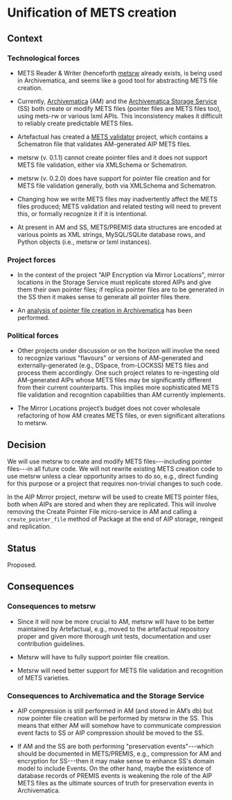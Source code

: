 # Unification of METS creation

## Context

### Technological forces

- METS Reader & Writer (henceforth [metsrw](https://github.com/artefactual-labs/mets-reader-writer) already exists, is being used in Archivematica, and seems like a good tool for abstracting METS file creation.

- Currently, [Archivematica](https://github.com/artefactual/archivematica) (AM) and the [Archivematica Storage Service](https://github.com/artefactual/archivematica-storage-service) (SS) both create or modify METS files (pointer files are METS files too), using mets-rw or various lxml APIs. This inconsistency makes it difficult to reliably create predictable METS files.

- Artefactual has created a [METS validator](https://github.com/artefactual/mets-validator) project, which contains a Schematron file that validates AM-generated AIP METS files.

- metsrw (v. 0.1.1) cannot create pointer files and it does not support METS file validation, either via XMLSchema or Schematron.

- metsrw (v. 0.2.0) does have support for pointer file creation and for METS file validation generally, both via XMLSchema and Schematron.

- Changing how we write METS files may inadvertently affect the METS files produced; METS validation and related testing will need to prevent this, or formally recognize it if it is intentional.

- At present in AM and SS, METS/PREMIS data structures are encoded at various points as XML strings, MySQL/SQLite database rows, and Python objects (i.e., metsrw or lxml instances).

### Project forces

- In the context of the project "AIP Encryption via Mirror Locations", mirror locations in the Storage Service must replicate stored AIPs and give them their own pointer files; if replica pointer files are to be generated in the SS then it makes sense to generate all pointer files there.

- An [analysis of pointer file creation in Archivematica](https://docs.google.com/document/d/1iyEz47TN0zmhPiOi8QVDfy0HxJPK-Ar8-8S9IR0lRC4/) has been performed.

### Political forces

- Other projects under discussion or on the horizon will involve the need to recognize various "flavours" or versions of AM-generated and externally-generated (e.g., DSpace, from-LOCKSS) METS files and process them accordingly. One such project relates to re-ingesting old AM-generated AIPs whose METS files may be significantly different from their current counterparts. This implies more sophisticated METS file validation and recognition capabilities than AM currently implements.

- The Mirror Locations project’s budget does not cover wholesale refactoring of how AM creates METS files, or even significant alterations to metsrw.


## Decision

We will use metsrw to create and modify METS files---including pointer files---in all future code. We will not rewrite existing METS creation code to use metsrw unless a clear opportunity arises to do so, e.g., direct funding for this purpose or a project that requires non-trivial changes to such code.

In the AIP Mirror project, metsrw will be used to create METS pointer files, both when AIPs are stored and when they are replicated. This will involve removing the Create Pointer File micro-service in AM and calling a `create_pointer_file` method of Package at the end of AIP storage, reingest and replication.


## Status

Proposed.

## Consequences

### Consequences to metsrw

- Since it will now be more crucial to AM, metsrw will have to be better maintained by Artefactual, e.g., moved to the artefactual repository proper and given more thorough unit tests, documentation and user contribution guidelines.

- Metsrw will have to fully support pointer file creation.

- Metsrw will need better support for METS file validation and recognition of METS varieties.

### Consequences to Archivematica and the Storage Service

- AIP compression is still performed in AM (and stored in AM’s db) but now pointer file creation will be performed by metsrw in the SS. This means that either AM will somehow have to communicate compression event facts to SS or AIP compression should be moved to the SS.

- If AM and the SS are both performing "preservation events"---which should be documented in METS/PREMIS, e.g., compression for AM and encryption for SS---then it may make sense to enhance SS's domain model to include Events.  On the other hand, maybe the existence of database records of PREMIS events is weakening the role of the AIP METS files as the ultimate sources of truth for preservation events in Archivematica.
